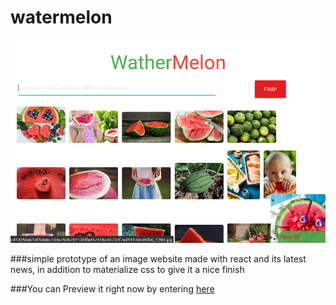 # watermelon

![Preview](./preview.png)

###simple prototype of an image website made with react and its latest news, in addition to materialize css to give it a nice finish

###You can Preview it right now by entering [here](https://teba-watermelon.netlify.app/)


